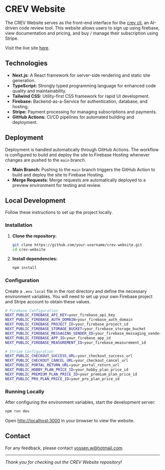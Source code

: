 # CREV Website

The CREV Website serves as the front-end interface for the [crev cli](https://github.com/vossenwout/crev), an AI-driven code review tool. This website allows users to sign up using firebase, view documentation and pricing, and buy / manage their subscription using Stripe.

Visit the live site [here](https://crevcli.com).

## Technologies 

- **Next.js:** A React framework for server-side rendering and static site generation.
- **TypeScript:** Strongly typed programming language for enhanced code quality and maintainability.
- **Tailwind CSS:** Utility-first CSS framework for rapid UI development.
- **Firebase:** Backend-as-a-Service for authentication, database, and hosting.
- **Stripe:** Payment processing for managing subscriptions and payments.
- **GitHub Actions:** CI/CD pipelines for automated building and deployment.

## Deployment

Deployment is handled automatically through GitHub Actions. The workflow is configured to build and deploy the site to Firebase Hosting whenever changes are pushed to the `main` branch.

- **Main Branch:** Pushing to the `main` branch triggers the GitHub Action to build and deploy the site to Firebase Hosting.
- **Merge Requests:** Merge requests are automatically deployed to a preview environment for testing and review.

## Local Development

Follow these instructions to set up the project locally.


### Installation

1. **Clone the repository:**

   ```bash
   git clone https://github.com/your-username/crev-website.git
   cd crev-website
   ```

2. **Install dependencies:**

   ```bash
   npm install
   ```

### Configuration

Create a `.env.local` file in the root directory and define the necessary environment variables. You will need to set up your own Firebase project and Stripe account to obtain these values.

```bash
# Firebase Configuration
NEXT_PUBLIC_FIREBASE_API_KEY=your_firebase_api_key
NEXT_PUBLIC_FIREBASE_AUTH_DOMAIN=your_firebase_auth_domain
NEXT_PUBLIC_FIREBASE_PROJECT_ID=your_firebase_project_id
NEXT_PUBLIC_FIREBASE_STORAGE_BUCKET=your_firebase_storage_bucket
NEXT_PUBLIC_FIREBASE_MESSAGING_SENDER_ID=your_firebase_messaging_sender_id
NEXT_PUBLIC_FIREBASE_APP_ID=your_firebase_app_id
NEXT_PUBLIC_FIREBASE_MEASUREMENT_ID=your_firebase_measurement_id

# Stripe Configuration
NEXT_PUBLIC_CHECKOUT_SUCCESS_URL=your_checkout_success_url
NEXT_PUBLIC_CHECKOUT_CANCEL_URL=your_checkout_cancel_url
NEXT_PUBLIC_PORTAL_RETURN_URL=your_portal_return_url
NEXT_PUBLIC_HOBBY_PLAN_PRICE_ID=your_hobby_plan_price_id
NEXT_PUBLIC_PREMIUM_PLAN_PRICE_ID=your_premium_plan_price_id
NEXT_PUBLIC_PRO_PLAN_PRICE_ID=your_pro_plan_price_id
```

### Running Locally

After configuring the environment variables, start the development server:

```bash
npm run dev
```

Open [http://localhost:3000](http://localhost:3000) in your browser to view the website.



## Contact

For any feedback, please contact [vossen.w@hotmail.com](mailto:your.email@example.com).

---

*Thank you for checking out the CREV Website repository!*